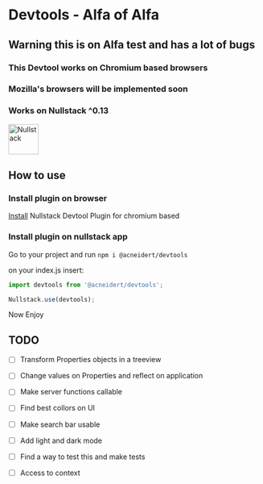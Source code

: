 # Devtools - Alfa of Alfa

## Warning this is on Alfa test and has a lot of bugs

### This Devtool works on Chromium based browsers
### Mozilla's browsers will be implemented soon

### Works on Nullstack ^0.13

<img src='https://raw.githubusercontent.com/nullstack/nullstack/master/nullstack.png' height='60' alt='Nullstack' />

## How to use

### Install plugin on browser
 [Install](https://chrome.google.com/webstore/detail/nullstack-devtools/jbeglhfidlkdojonbjobjpbbjmjlhgjg) Nullstack Devtool Plugin for chromium based


### Install plugin on nullstack app

Go to your project and run 
`npm i @acneidert/devtools`

on your index.js insert:

```js 
import devtools from '@acneidert/devtools';

Nullstack.use(devtools);

```

Now Enjoy


## TODO
  - [ ] Transform Properties objects in a treeview
  - [ ] Change values on Properties and reflect on application
  - [ ] Make server functions callable 
  - [ ] Find best collors on UI
  - [ ] Make search bar usable
  - [ ] Add light and dark mode
  - [ ] Find a way to test this and make tests
  - [ ] Access to context
 
